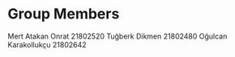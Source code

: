 # Group Members
 Mert Atakan Onrat 21802520
 Tuğberk Dikmen 21802480
 Oğulcan Karakollukçu 21802642
 
